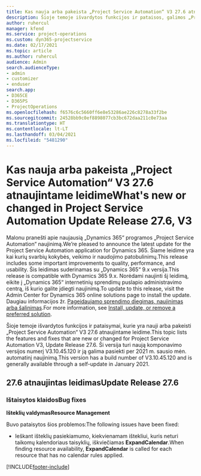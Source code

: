 ```yaml
---
title: Kas nauja arba pakeista „Project Service Automation“ V3 27.6 atnaujintame leidime, karštoji pataisa
description: Šioje temoje išvardytos funkcijos ir pataisos, galimos „Project Service Automation“ V3 27.6 atnaujintame leidime, karštojoje pataisoje.
author: ruhercul
manager: kfend
ms.service: project-operations
ms.custom: dyn365-projectservice
ms.date: 02/17/2021
ms.topic: article
ms.author: ruhercul
audience: Admin
search.audienceType:
- admin
- customizer
- enduser
search.app:
- D365CE
- D365PS
- ProjectOperations
ms.openlocfilehash: f6576c6c5660ff6e8e53286ae226c8278a33f2be
ms.sourcegitcommit: 24528bb9c0ef8898077cb3bc672daa211c0e73aa
ms.translationtype: HT
ms.contentlocale: lt-LT
ms.lasthandoff: 03/04/2021
ms.locfileid: "5481290"
---
```

# <a name="whats-new-or-changed-in-project-service-automation-update-release-276-v3"></a><span data-ttu-id="221fb-103">Kas nauja arba pakeista „Project Service Automation“ V3 27.6 atnaujintame leidime</span><span class="sxs-lookup"><span data-stu-id="221fb-103">What's new or changed in Project Service Automation Update Release 27.6, V3</span></span>

<span data-ttu-id="221fb-104">Malonu pranešti apie naujausią „Dynamics 365“ programos „Project Service Automation“ naujinimą.</span><span class="sxs-lookup"><span data-stu-id="221fb-104">We’re pleased to announce the latest update for the Project Service Automation application for Dynamics 365.</span></span> <span data-ttu-id="221fb-105">Šiame leidime yra kai kurių svarbių kokybės, veikimo ir naudojimo patobulinimų.</span><span class="sxs-lookup"><span data-stu-id="221fb-105">This release includes some important improvements to quality, performance, and usability.</span></span> <span data-ttu-id="221fb-106">Šis leidimas suderinamas su „Dynamics 365“ 9.x versija.</span><span class="sxs-lookup"><span data-stu-id="221fb-106">This release is compatible with Dynamics 365 9.x.</span></span> <span data-ttu-id="221fb-107">Norėdami naujinti šį leidimą, eikite į „Dynamics 365“ internetinių sprendimų puslapio administravimo centrą, iš kurio galite įdiegti naujinimą.</span><span class="sxs-lookup"><span data-stu-id="221fb-107">To update to this release, visit the Admin Center for Dynamics 365 online solutions page to install the update.</span></span> <span data-ttu-id="221fb-108">Daugiau informacijos žr. [Pageidaujamo sprendimo diegimas, naujinimas arba šalinimas](https://docs.microsoft.com/power-platform/admin/install-remove-preferred-solution).</span><span class="sxs-lookup"><span data-stu-id="221fb-108">For more information, see [Install, update, or remove a preferred solution](https://docs.microsoft.com/power-platform/admin/install-remove-preferred-solution).</span></span>

<span data-ttu-id="221fb-109">Šioje temoje išvardytos funkcijos ir pataisymai, kurie yra nauji arba pakeisti „Project Service Automation“ V3 27.6 atnaujintame leidime.</span><span class="sxs-lookup"><span data-stu-id="221fb-109">This topic lists the features and fixes that are new or changed for Project Service Automation V3, Update Release 27.6.</span></span> <span data-ttu-id="221fb-110">Ši versija turi naują komponavimo versijos numerį V3.10.45.120 ir ją galima pasiekti per 2021 m. sausio mėn. automatinį naujinimą.</span><span class="sxs-lookup"><span data-stu-id="221fb-110">This version has a build number of V3.10.45.120 and is generally available through a self-update in January 2021.</span></span>

## <a name="update-release-276"></a><span data-ttu-id="221fb-111">27.6 atnaujintas leidimas</span><span class="sxs-lookup"><span data-stu-id="221fb-111">Update Release 27.6</span></span>

### <a name="bug-fixes"></a><span data-ttu-id="221fb-112">Ištaisytos klaidos</span><span class="sxs-lookup"><span data-stu-id="221fb-112">Bug fixes</span></span>


<span data-ttu-id="221fb-113">**Išteklių valdymas**</span><span class="sxs-lookup"><span data-stu-id="221fb-113">**Resource Management**</span></span>

<span data-ttu-id="221fb-114">Buvo pataisytos šios problemos:</span><span class="sxs-lookup"><span data-stu-id="221fb-114">The following issues have been fixed:</span></span>

- <span data-ttu-id="221fb-115">Ieškant išteklių pasiekiamumo, kiekvienamam ištekliui, kuris neturi taikomų kalendoriaus taisyklių, iškviečiamas **ExpandCalendar**.</span><span class="sxs-lookup"><span data-stu-id="221fb-115">When finding resource availability, **ExpandCalendar** is called for each resource that has no calendar rules applied.</span></span>


[!INCLUDE[footer-include](../includes/footer-banner.md)]
